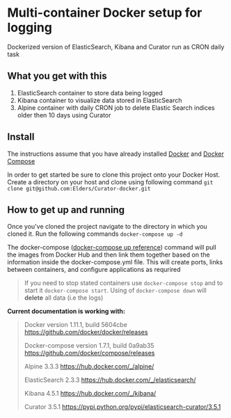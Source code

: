 # Multi-container Docker setup for logging #

Dockerized version of ElasticSearch, Kibana and Curator run as CRON daily task

## What you get with this
1. ElasticSearch container to store data being logged
2. Kibana container to visualize data stored in ElasticSearch
3. Alpine container with daily CRON job to delete Elastic Search indices older then 10 days using Curator

## Install

The instructions assume that you have already installed [Docker](https://docs.docker.com/engine/installation/) and [Docker Compose](https://docs.docker.com/compose/install/)

In order to get started be sure to clone this project onto your Docker Host. Create a directory on your host and clone using following command `git clone git@github.com:Elders/Curator-docker.git`

## How to get up and running
Once you've cloned the project navigate to the directory in which you cloned it. Run the following commands `docker-compose up -d` 

The docker-compose ([docker-compose up reference](https://docs.docker.com/compose/reference/up/)) command will pull the images from Docker Hub and then link them together based on the information inside the docker-compose.yml file. This will create ports, links between containers, and configure applications as requrired

> If you need to stop stated containers use `docker-compose stop` and to start it `docker-compose start`. Using of `docker-compose down` will **delete** all data (i.e the logs)

**Current documentation is working with:**
> Docker version 1.11.1, build 5604cbe https://github.com/docker/docker/releases
> 
> Docker-compose version 1.7.1, build 0a9ab35 https://github.com/docker/compose/releases
> 
> Alpine 3.3.3 https://hub.docker.com/_/alpine/
> 
> ElasticSearch 2.3.3 https://hub.docker.com/_/elasticsearch/
> 
> Kibana 4.5.1 https://hub.docker.com/_/kibana/
> 
> Curator 3.5.1 https://pypi.python.org/pypi/elasticsearch-curator/3.5.1